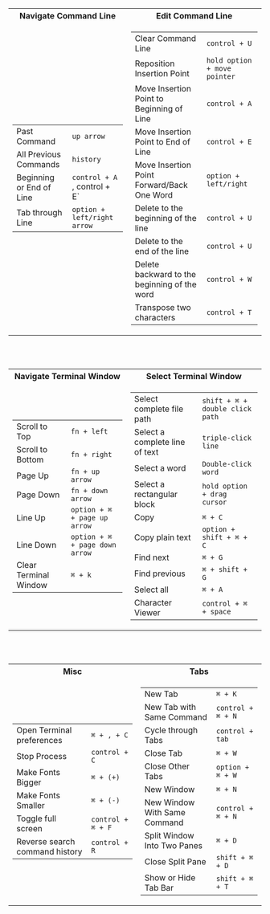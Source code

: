 <table>
<tr><th>Navigate Command Line</th><th>Edit Command Line</th></tr>
<tr><td>

|||
|--|--|
|Past Command| `up arrow` |
|All Previous Commands|`history`|
|Beginning or End of Line|`control + A` , control + E`|
|Tab through Line|`option + left/right arrow`|

</td><td>

|||
|--|--|
|Clear Command Line| `control + U` |
|Reposition Insertion Point|`hold option + move pointer`|
|Move Insertion Point to Beginning of Line|`control + A`|
|Move Insertion Point to End of Line|`control + E`|
|Move Insertion Point Forward/Back One Word|`option + left/right`
|Delete to the beginning of the line|`control + U`|
|Delete to the end of the line|`control + U`|
|Delete backward to the beginning of the word|`control + W`|
|Transpose two characters|`control + T`|

</td></tr> </table>

<br />
<br />

<table>
<tr><th>Navigate Terminal Window</th><th>Select Terminal Window</th></tr>
<tr><td>

|||
|--|--|
|Scroll to Top|`fn + left`|
|Scroll to Bottom|`fn + right`|
|Page Up|`fn + up arrow`|
|Page Down|`fn + down arrow`|
|Line Up|`option + ⌘ + page up arrow`|
|Line Down|`option + ⌘ + page down arrow`|
|Clear Terminal Window|`⌘ + k`|

</td><td>

|||
|--|--|
|Select complete file path|`shift + ⌘ + double click path`|
|Select a complete line of text|`triple-click line`|
|Select a word|`Double-click word`|
|Select a rectangular block|`hold option + drag cursor`|
|Copy|`⌘ + C`|
|Copy plain text|`option + shift + ⌘ + C`|
|Find next|`⌘ + G`|
|Find previous|`⌘ + shift + G`|
|Select all|`⌘ + A`|
|Character Viewer|`control + ⌘ + space`|

</td></tr> </table>

<br />
<br />

<table>
<tr><th>Misc</th><th>Tabs</th></tr>
<tr><td>

|||
|--|--|
|Open Terminal preferences|`⌘ + , + C`|
|Stop Process| `control + C`|
|Make Fonts Bigger|`⌘ + (+)`|
|Make Fonts Smaller|`⌘ + (-)`|
|Toggle full screen|`control + ⌘ + F`|
|Reverse search command history|`control + R`|

</td><td>

|||
|--|--|
|New Tab|`⌘ + K`|
|New Tab with Same Command|`control + ⌘ + N`|
|Cycle through Tabs|`control + tab`|
|Close Tab|`⌘ + W`|
|Close Other Tabs|`option + ⌘ + W`|
|New Window|`⌘ + N`|
|New Window With Same Command|`control + ⌘ + N`|
|Split Window Into Two Panes|`⌘ + D`|
|Close Split Pane|`shift + ⌘ + D`|
|Show or Hide Tab Bar|`shift + ⌘ + T`|


</td></tr> </table>
